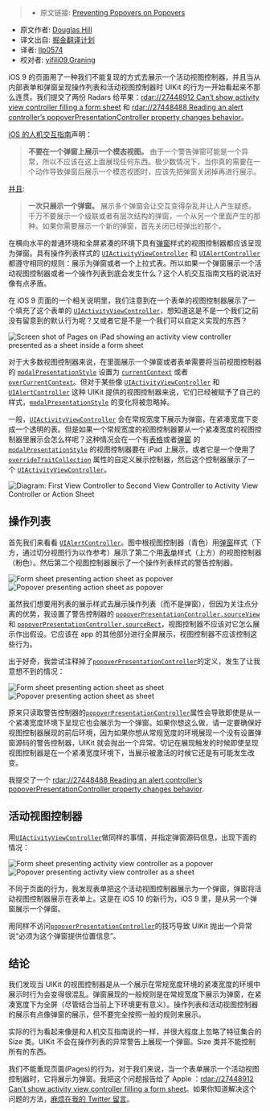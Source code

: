 > * 原文链接: [Preventing Popovers on Popovers
](https://pspdfkit.com/blog/2016/popovers-on-popovers/)
* 原文作者: [Douglas Hill](https://twitter.com/qdoug)
* 译文出自: [掘金翻译计划](https://github.com/xitu/gold-miner)
* 译者:  [llp0574](https://github.com/llp0574)
* 校对者: [yifili09](https://github.com/yifili09),[Graning](https://github.com/Graning)


iOS 9 的页面用了一种我们不能复现的方式去展示一个活动视图控制器，并且当从内部表单和弹窗呈现操作列表和活动视图控制器时 UIKit 的行为一开始看起来不那么连贯。我们提交了两份 Radars 给苹果：[rdar://27448912 Can’t show activity view controller filling a form sheet](http://openradar.appspot.com/27448912) 和 [rdar://27448488 Reading an alert controller’s popoverPresentationController property changes behavior](http://openradar.appspot.com/27448488)。

[iOS 的人机交互指南](https://developer.apple.com/ios/human-interface-guidelines/interaction/modality/)声明：

> **不要在一个弹窗上展示一个模态视图。** 由于一个警告弹窗可能是一个异常，所以不应该在这上面展现任何东西。极少数情况下，当你真的需要在一个动作导致弹窗后展示一个模态视图时，应该先把弹窗关闭掉再进行展示。

[并且](https://developer.apple.com/ios/human-interface-guidelines/ui-views/popovers/):

> **一次只展示一个弹窗。** 展示多个弹窗会让交互变得杂乱并让人产生疑惑。千万不要展示一个级联或者有层次结构的弹窗，一个从另一个里面产生的那种。如果你需要展示一个新的弹窗，首先关闭已经弹出的那个。

在横向水平的普通环境和全屏紧凑的环境下具有[弹窗](https://developer.apple.com/reference/uikit/uimodalpresentationstyle/1621382-popover)样式的视图控制器都应该呈现为弹窗。具有操作列表样式的 [`UIActivityViewController`](https://developer.apple.com/reference/uikit/uiactivityviewcontroller) 和 [`UIAlertController`](https://developer.apple.com/reference/uikit/uialertcontroller) 都遵守相同的规则：展示为弹窗或者一个上拉式表。所以如果一个弹窗展示一个活动视图控制器或者一个操作列表到底会发生什么？这个人机交互指南文档的说法好像有点矛盾。

在 iOS 9 页面的一个相关说明里，我们注意到在一个表单的视图控制器展示了一个填充了这个表单的 [`UIActivityViewController`](https://developer.apple.com/reference/uikit/uiactivityviewcontroller)，想知道这是不是一个我们之前没有留意到的默认行为呢？又或者它是不是一个我们可以自定义实现的东西？

![Screen shot of Pages on iPad showing an activity view controller presented as a sheet inside a form sheet](https://pspdfkit.com/images/blog/2016/popovers-on-popovers/pages-sheet-in-form-sheet-59e3007e.jpg)

对于大多数视图控制器来说，在里面展示一个弹窗或者表单需要将当前视图控制器的 [`modalPresentationStyle`](https://developer.apple.com/reference/uikit/uimodalpresentationstyle) 设置为 [`currentContext`](https://developer.apple.com/reference/uikit/uimodalpresentationstyle/1621493-currentcontext) 或者 [`overCurrentContext`](https://developer.apple.com/reference/uikit/uimodalpresentationstyle/1621507-overcurrentcontext)。但对于某些像 [`UIActivityViewController`](https://developer.apple.com/reference/uikit/uiactivityviewcontroller) 和 [`UIAlertController`](https://developer.apple.com/reference/uikit/uialertcontroller) 这种 UIKit 提供的视图控制器来说，它们已经被赋予了自己的样式，[`modalPresentationStyle`](https://developer.apple.com/reference/uikit/uimodalpresentationstyle) 的变化将被忽略掉。

一般，[`UIActivityViewController`](https://developer.apple.com/reference/uikit/uiactivityviewcontroller) 会在常规宽度下展示为弹窗，在紧凑宽度下变成一个透明的表。但是如果一个常规宽度的视图控制器要从一个紧凑宽度的视图控制器里展示会怎么样呢？这种情况会在一个有[表格](https://developer.apple.com/reference/uikit/uimodalpresentationstyle/1621491-formsheet)或者[弹窗](https://developer.apple.com/reference/uikit/uimodalpresentationstyle/1621382-popover) 的 [`modalPresentationStyle`](https://developer.apple.com/reference/uikit/uimodalpresentationstyle) 的视图控制器要在 iPad 上展示，或者它是一个使用了 [`overrideTraitCollection`](https://developer.apple.com/reference/uikit/uipresentationcontroller/1618335-overridetraitcollection) 属性的自定义展示控制器，然后这个控制器展示了一个 [`UIActivityViewController`](https://developer.apple.com/reference/uikit/uiactivityviewcontroller)。

![Diagram: First View Controller to Second View Controller to Activity View Controller or Action Sheet](https://pspdfkit.com/images/blog/2016/popovers-on-popovers/diagram-23ed42d7.png)

## 操作列表

首先我们来看看 [`UIAlertController`](https://developer.apple.com/reference/uikit/uialertcontroller)。图中根视图控制器（青色）用[弹窗](https://developer.apple.com/reference/uikit/uimodalpresentationstyle/1621382-popover)样式（下方，通过切分视图行为以作参考）展示了第二个用[表单](https://developer.apple.com/reference/uikit/uimodalpresentationstyle/1621491-formsheet)样式（上方）的视图控制器（粉色）。然后第二个视图控制器展示了一个操作列表样式的警告控制器。

![Form sheet presenting action sheet as popover](https://pspdfkit.com/images/blog/2016/popovers-on-popovers/form-sheet-action-popover-c90794ab.jpg) ![Popover presenting action sheet as popover](https://pspdfkit.com/images/blog/2016/popovers-on-popovers/popover-action-popover-fca43393.jpg)

虽然我们想要用列表的展示样式去展示操作列表（而不是弹窗），但因为关注点分离的优势，我设置了警告控制器的 [`popoverPresentationController.sourceView`](https://developer.apple.com/reference/uikit/uipopoverpresentationcontroller/1622313-sourceview) 和 [`popoverPresentationController.sourceRect`](https://developer.apple.com/reference/uikit/uipopoverpresentationcontroller/1622324-sourcerect)，视图控制器不应该对它怎么展示作出假设。它应该在 app 的其他部分进行全屏展示，视图控制器不应该控制这些行为。

出于好奇，我尝试注释掉了[`popoverPresentationController`](https://developer.apple.com/reference/uikit/uiviewcontroller/1621428-popoverpresentationcontroller)的定义，发生了让我意想不到的情况：

![Form sheet presenting action sheet as sheet](https://pspdfkit.com/images/blog/2016/popovers-on-popovers/form-sheet-action-sheet-38753715.jpg) ![Popover presenting action sheet as sheet](https://pspdfkit.com/images/blog/2016/popovers-on-popovers/popover-action-sheet-2b011d4f.jpg)

原来只读取警告控制器的[`popoverPresentationController`](https://developer.apple.com/reference/uikit/uiviewcontroller/1621428-popoverpresentationcontroller)属性会导致即使是从一个紧凑宽度环境下呈现它也会展示为一个弹窗。如果你想这么做，请一定要确保好视图控制器展现的前后环境，因为如果你想从常规宽度的环境展现一个没有设置弹窗源码的警告控制器，UIKit 就会抛出一个异常。切记在展现触发的时候即使呈现视图控制器是在一个紧凑宽度环境下，当展示被激活的时候它还是有可能发生改变。

我提交了一个 [rdar://27448488 Reading an alert controller’s popoverPresentationController property changes behavior](http://openradar.appspot.com/27448488).

## 活动视图控制器

用[`UIActivityViewController`](https://developer.apple.com/reference/uikit/uiactivityviewcontroller)做同样的事情，并指定弹窗源码信息，出现下面的情况：

![Form sheet presenting activity view controller as a popover](https://pspdfkit.com/images/blog/2016/popovers-on-popovers/form-sheet-activity-318dfc25.jpg) ![Popover presenting activity view controller as a sheet](https://pspdfkit.com/images/blog/2016/popovers-on-popovers/popover-activity-4bde59d8.jpg)

不同于页面的行为，我发现表单把这个活动视图控制器展示为一个弹窗，弹窗将活动视图控制器展示在表单上。这是在 iOS 10 的新行为，iOS 9 里，是从另一个弹窗展示一个弹窗。

用同样不访问[`popoverPresentationController`](https://developer.apple.com/reference/uikit/uiviewcontroller/1621428-popoverpresentationcontroller)的技巧导致 UIKit 抛出一个异常说“必须为这个弹窗提供位置信息”。

## 结论

我们发现当 UIKit 的视图控制器是从一个展示在常规宽度环境的紧凑宽度的环境中展示时行为会变得很混乱。弹窗展现的一般规则是在常规宽度下展示为弹窗，在紧凑宽度下为全屏（尽管结合当前上下环境更有意义）。操作列表和活动视图控制器的展示有点像弹窗的展示，但不要完全按照一般的规则来展示。

实际的行为看起来像是和人机交互指南说的一样，并很大程度上忽略了特征集合的 Size 类。UIKit 不会在操作列表的异常警告上展现一个弹窗。Size 类并不能控制所有的东西。

我们不能重现页面(Pages)的行为。对于我们来说，当一个表单展示一个活动视图控制器时，它将展示为弹窗。我把这个问题报告给了 Apple ：[rdar://27448912 Can’t show activity view controller filling a form sheet](http://openradar.appspot.com/27448912)。如果你知道解决这个问题的方法，[麻烦在我的 Twitter 留言](https://twitter.com/qdoug)。
